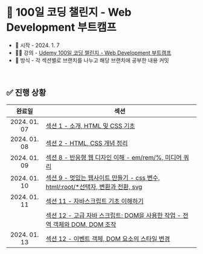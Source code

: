 # 💯 100일 코딩 챌린지 - Web Development 부트캠프
- 📅 시작 - 2024. 1. 7
- 🧑‍🏫 강의 - [Udemy 100일 코딩 챌린지 - Web Development 부트캠프](https://www.udemy.com/course/100-2022-web-development/)
- 🌌 방식 - 각 섹션별로 브랜치를 나누고 해당 브랜치에 공부한 내용 커밋

<br />

## ✅ 진행 상황
|완료일|섹션|
|:----:|----|
|2024. 01. 07|[섹션 1 - 소개, HTML 및 CSS 기초](https://github.com/xoxojw/100-days-of-web-development/tree/02-html-css-basics)|
|2024. 01. 08|[섹션 2 - HTML, CSS 개념 정리](https://github.com/xoxojw/100-days-of-web-development/tree/03-html-css-deep-dive)|
|2024. 01. 09|[섹션 8 - 반응형 웹 디자인 이해 - em/rem/%, 미디어 쿼리](https://github.com/xoxojw/100-days-of-web-development/tree/08-responsive-web-design)|
|2024. 01. 10|[섹션 9 - 멋있는 웹사이트 만들기 - css 변수, html/:root/*선택자, 변환과 전환, svg](https://github.com/xoxojw/100-days-of-web-development/tree/09-web-design-adv-css)|
|2024. 01. 11|[섹션 11 - 자바스크립트 기초 이해하기](https://github.com/xoxojw/100-days-of-web-development/tree/11-javascript-basics)|
|            |[섹션 12 - 고급 자바 스크립트: DOM을 사용한 작업 - 전역 객체와 DOM, DOM 조작](https://github.com/xoxojw/100-days-of-web-development/tree/12-adv-javascript-dom)|
|2024. 01. 13|[섹션 12 - 이벤트 객체, DOM 요소의 스타일 변경](https://github.com/xoxojw/100-days-of-web-development/blob/12-adv-javascript-dom/03-event.md)|